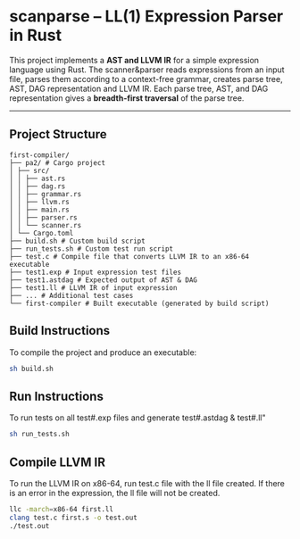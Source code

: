 # scanparse – LL(1) Expression Parser in Rust

This project implements a **AST and LLVM IR** for a simple expression language using Rust.
The scanner&parser reads expressions from an input file, parses them according to a context-free grammar, creates parse tree, AST, DAG representation and LLVM IR. Each parse tree, AST, and DAG representation gives a **breadth-first traversal** of the parse tree.

---

## Project Structure
```
first-compiler/
├── pa2/ # Cargo project
│ ├── src/
│ │ ├── ast.rs
│ │ ├── dag.rs
│ │ ├── grammar.rs
│ │ ├── llvm.rs
│ │ ├── main.rs
│ │ ├── parser.rs
│ │ └── scanner.rs
│ └── Cargo.toml
├── build.sh # Custom build script
├── run_tests.sh # Custom test run script
├── test.c # Compile file that converts LLVM IR to an x86-64 executable
├── test1.exp # Input expression test files
├── test1.astdag # Expected output of AST & DAG
├── test1.ll # LLVM IR of input expression
├── ... # Additional test cases
└── first-compiler # Built executable (generated by build script)
``` 

## Build Instructions

To compile the project and produce an executable:

```bash
sh build.sh
```

## Run Instructions

To run tests on all test#.exp files and generate test#.astdag & test#.ll"

```bash
sh run_tests.sh
```

## Compile LLVM IR

To run the LLVM IR on x86-64, run test.c file with the ll file created. If there is an error in the expression, the ll file will not be created.

```bash
llc -march=x86-64 first.ll
clang test.c first.s -o test.out
./test.out
```
